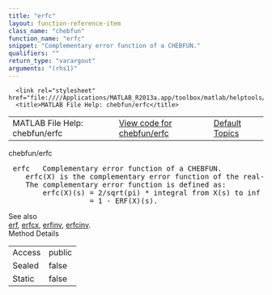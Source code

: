 ```yaml
---
title: "erfc"
layout: function-reference-item
class_name: "chebfun"
function_name: "erfc"
snippet: "Complementary error function of a CHEBFUN."
qualifiers: ""
return_type: "varargout"
arguments: "(rhs1)"
---
```


<html>
   <head>
      <meta http-equiv="Content-Type" content="text/html; charset=utf-8">
   
      <link rel="stylesheet" href="file:////Applications/MATLAB_R2013a.app/toolbox/matlab/helptools/private/helpwin.css">
      <title>MATLAB File Help: chebfun/erfc</title>
   </head>
   <body>
      <!--Single-page help-->
      <table border="0" cellspacing="0" width="100%">
         <tr class="subheader">
            <td class="headertitle">MATLAB File Help: chebfun/erfc</td>
            <td class="subheader-left"><a href="matlab:edit chebfun/erfc">View code for chebfun/erfc</a></td>
            <td class="subheader-right"><a href="matlab:helpwin">Default Topics</a></td>
         </tr>
      </table>
      <div class="title">chebfun/erfc</div>
      <div class="helptext"><pre><!--helptext --> <span class="helptopic">erfc</span>   Complementary error function of a CHEBFUN.
    <span class="helptopic">erfc</span>(X) is the complementary error function of the real-valued CHEBFUN X.
    The complementary error function is defined as:
        <span class="helptopic">erfc</span>(X)(s) = 2/sqrt(pi) * integral from X(s) to inf of exp(-t^2) dt.
                   = 1 - ERF(X)(s).</pre></div><!--after help --><!--seeAlso--><div class="footerlinktitle">See also</div><div class="footerlink"> <a href="matlab:helpwin chebfun/erf">erf</a>, <a href="matlab:helpwin chebfun/erfcx">erfcx</a>, <a href="matlab:helpwin chebfun/erfinv">erfinv</a>, <a href="matlab:helpwin chebfun/erfcinv">erfcinv</a>.
</div>
      <!--Method-->
      <div class="sectiontitle">Method Details</div>
      <table class="class-details">
         <tr>
            <td class="class-detail-label">Access</td>
            <td>public</td>
         </tr>
         <tr>
            <td class="class-detail-label">Sealed</td>
            <td>false</td>
         </tr>
         <tr>
            <td class="class-detail-label">Static</td>
            <td>false</td>
         </tr>
      </table>
   </body>
</html>
